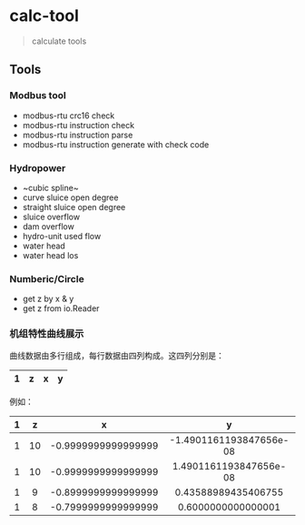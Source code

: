# calc-tool

> calculate tools

## Tools

### Modbus tool

- modbus-rtu crc16 check
- modbus-rtu instruction check
- modbus-rtu instruction parse
- modbus-rtu instruction generate with check code

### Hydropower

- ~cubic spline~
- curve sluice open degree
- straight sluice open degree
- sluice overflow
- dam overflow
- hydro-unit used flow
- water head
- water head los

### Numberic/Circle

- get z by x & y
- get z from io.Reader

### 机组特性曲线展示

曲线数据由多行组成，每行数据由四列构成。这四列分别是：

1 | z | x | y
--|---|---|---

例如：

1 | z | x | y
--|:-:|:-:|:-:
1|10|-0.9999999999999999|-1.4901161193847656e-08
1|10|-0.9999999999999999|1.4901161193847656e-08
1|9|-0.8999999999999999|0.43588989435406755
1|8|-0.7999999999999999|0.6000000000000001
